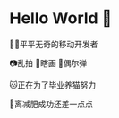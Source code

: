 # Hello World 👋
👨‍💻‍平平无奇的移动开发者

📷乱拍 🎨瞎画 🎸偶尔弹

🐱正在为了毕业养猫努力

💪离减肥成功还差一点点

<!--
**RimsonLiu/RimsonLiu** is a ✨ _special_ ✨ repository because its `README.md` (this file) appears on your GitHub profile.

Here are some ideas to get you started:

- 🔭 I’m currently working on ...
- 🌱 I’m currently learning ...
- 👯 I’m looking to collaborate on ...
- 🤔 I’m looking for help with ...
- 💬 Ask me about ...
- 📫 How to reach me: ...
- 😄 Pronouns: ...
- ⚡ Fun fact: ...
-->
